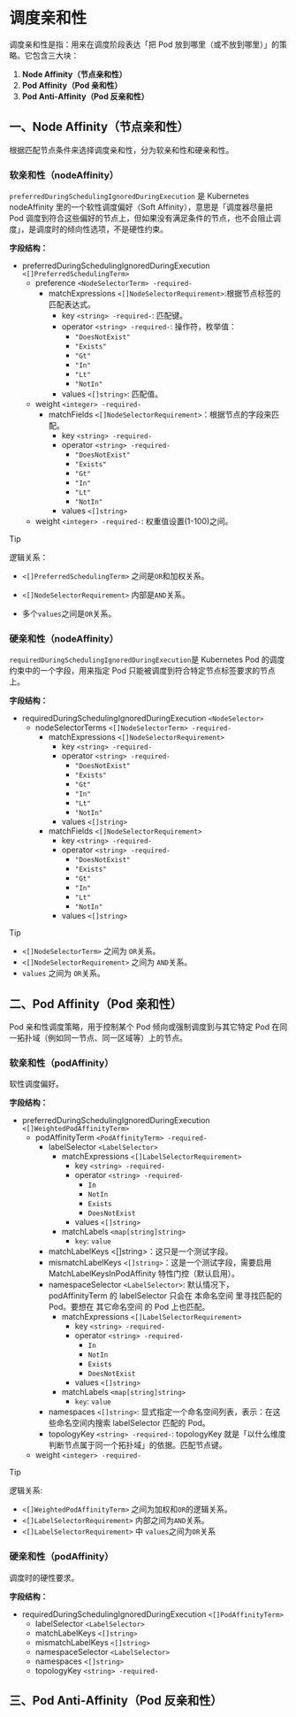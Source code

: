 # 调度亲和性

调度亲和性是指：用来在调度阶段表达「把 Pod 放到哪里（或不放到哪里）」的策略。它包含三大块：

1. **Node Affinity（节点亲和性）**
2. **Pod Affinity（Pod 亲和性）**
3. **Pod Anti‑Affinity（Pod 反亲和性）**

## 一、Node Affinity（节点亲和性）

根据匹配节点条件来选择调度亲和性，分为软亲和性和硬亲和性。

### 软亲和性（nodeAffinity）

`preferredDuringSchedulingIgnoredDuringExecution` 是 Kubernetes nodeAffinity 里的一个软性调度偏好（Soft Affinity），意思是「调度器尽量把 Pod 调度到符合这些偏好的节点上，但如果没有满足条件的节点，也不会阻止调度」，是调度时的倾向性选项，不是硬性约束。

**字段结构：**

- preferredDuringSchedulingIgnoredDuringExecution `<[]PreferredSchedulingTerm>`
  - preference    `<NodeSelectorTerm> -required-`
    - matchExpressions      `<[]NodeSelectorRequirement>`:根据节点标签的匹配表达式。
      - key `<string> -required-`: 匹配键。
      - operator `<string> -required-`: 操作符，枚举值：
        - `"DoesNotExist"`
        - `"Exists"`
        - `"Gt"`
        - `"In"`
        - `"Lt"`
        - `"NotIn"`
      - values `<[]string>`: 匹配值。
  - weight `<integer> -required-`
    - matchFields   `<[]NodeSelectorRequirement>`：根据节点的字段来匹配。
      - key   `<string> -required-`
      - operator      `<string> -required-`
        - `"DoesNotExist"`
        - `"Exists"`
        - `"Gt"`
        - `"In"`
        - `"Lt"`
        - `"NotIn"`
      - values        `<[]string>`
  - weight `<integer> -required-`: 权重值设置(1-100)之间。

> [!TIP]
> 逻辑关系：
>
>- `<[]PreferredSchedulingTerm>` 之间是`OR`和加权关系。
>
>- `<[]NodeSelectorRequirement>` 内部是`AND`关系。
>
>- 多个`values`之间是`OR`关系。

### 硬亲和性（nodeAffinity）

`requiredDuringSchedulingIgnoredDuringExecution`是 Kubernetes Pod 的调度约束中的一个字段，用来指定 Pod 只能被调度到符合特定节点标签要求的节点上。

**字段结构：**

- requiredDuringSchedulingIgnoredDuringExecution `<NodeSelector>`
  - nodeSelectorTerms `<[]NodeSelectorTerm> -required-`
    - matchExpressions `<[]NodeSelectorRequirement>`
      - key   `<string> -required-`
      - operator `<string> -required-`
        - `"DoesNotExist"`
        - `"Exists"`
        - `"Gt"`
        - `"In"`
        - `"Lt"`
        - `"NotIn"`
      - values  `<[]string>`
    - matchFields `<[]NodeSelectorRequirement>`
      - key   `<string> -required-`
      - operator `<string> -required-`
        - `"DoesNotExist"`
        - `"Exists"`
        - `"Gt"`
        - `"In"`
        - `"Lt"`
        - `"NotIn"`
      - values  `<[]string>`

> [!TIP]
>
> - `<[]NodeSelectorTerm>` 之间为 `OR`关系。
> - `<[]NodeSelectorRequirement>` 之间为 `AND`关系。
> - `values` 之间为 `OR`关系。

## 二、Pod Affinity（Pod 亲和性）

Pod 亲和性调度策略，用于控制某个 Pod 倾向或强制调度到与其它特定 Pod 在同一拓扑域（例如同一节点、同一区域等）上的节点。

### 软亲和性（podAffinity）

软性调度偏好。

**字段结构：**

- preferredDuringSchedulingIgnoredDuringExecution `<[]WeightedPodAffinityTerm>`
  - podAffinityTerm `<PodAffinityTerm> -required-`
    - labelSelector `<LabelSelector>`
      - matchExpressions `<[]LabelSelectorRequirement>`
        - key   `<string> -required-`
        - operator      `<string> -required-`
          - `In`
          - `NotIn`
          - `Exists`
          - `DoesNotExist`
        - values `<[]string>`
      - matchLabels `<map[string]string>`
        - `key`: `value`
    - matchLabelKeys <[]string>：这只是一个测试字段。
    - mismatchLabelKeys `<[]string>`：这是一个测试字段，需要启用 MatchLabelKeysInPodAffinity 特性门控（默认启用）。
    - namespaceSelector `<LabelSelector>`: 默认情况下，podAffinityTerm 的 labelSelector 只会在 本命名空间 里寻找匹配的 Pod。要想在 其它命名空间 的 Pod 上也匹配。
      - matchExpressions `<[]LabelSelectorRequirement>`
        - key   `<string> -required-`
        - operator      `<string> -required-`
          - `In`
          - `NotIn`
          - `Exists`
          - `DoesNotExist`
        - values `<[]string>`
      - matchLabels `<map[string]string>`
        - `key`: `value`
    - namespaces `<[]string>`: 显式指定一个命名空间列表，表示：在这些命名空间内搜索 labelSelector 匹配的 Pod。
    - topologyKey `<string> -required-`: topologyKey 就是「以什么维度判断节点属于同一个拓扑域」的依据。匹配节点键。
  - weight `<integer> -required-`

> [!TIP]
> 逻辑关系:
>
> - `<[]WeightedPodAffinityTerm>` 之间为加权和`OR`的逻辑关系。
> - `<[]LabelSelectorRequirement>` 内部之间为`AND`关系。
> - `<[]LabelSelectorRequirement>` 中 `values`之间为`OR`关系

### 硬亲和性（podAffinity）

调度时的硬性要求。

**字段结构：**

- requiredDuringSchedulingIgnoredDuringExecution `<[]PodAffinityTerm>`
  - labelSelector `<LabelSelector>`
  - matchLabelKeys `<[]string>`
  - mismatchLabelKeys `<[]string>`
  - namespaceSelector `<LabelSelector>`
  - namespaces `<[]string>`
  - topologyKey `<string> -required-`

## 三、Pod Anti‑Affinity（Pod 反亲和性）
